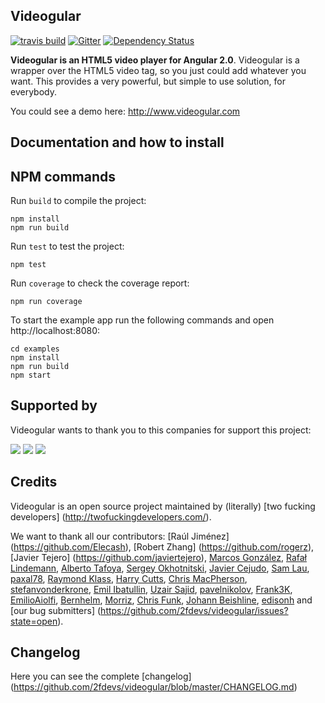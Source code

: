 ## Videogular
[![travis build](https://travis-ci.org/videogular/videogular2.svg?branch=master)](https://travis-ci.org/videogular/videogular2)
[![Gitter](https://badges.gitter.im/Join%20Chat.svg)](https://gitter.im/2fdevs/videogular?utm_source=badge&utm_medium=badge&utm_campaign=pr-badge&utm_content=badge)
[![Dependency Status](https://david-dm.org/videogular/videogular2.svg)](https://david-dm.org/videogular/videogular2)

**Videogular is an HTML5 video player for Angular 2.0**. Videogular is a wrapper over the HTML5 video tag, so you just could add whatever you want. This provides a very powerful, but simple to use solution, for everybody.

You could see a demo here: http://www.videogular.com

## Documentation and how to install

## NPM commands

Run `build` to compile the project:

```
npm install
npm run build
```

Run `test` to test the project:

```
npm test
```

Run `coverage` to check the coverage report:

```
npm run coverage
```

To start the example app run the following commands and open http://localhost:8080:

```
cd examples
npm install
npm run build
npm start
```

## Supported by

Videogular wants to thank you to this companies for support this project:

[![](http://www.videogular.com/wp-content/uploads/2015/08/browserstack.png)](https://www.browserstack.com)
[![](http://www.videogular.com/wp-content/uploads/2015/08/logo_jetbrains.png)](https://www.jetbrains.com)
[![](http://www.videogular.com/wp-content/uploads/2015/03/logo-q.png)](http://q-interactiva.com)

## Credits

Videogular is an open source project maintained by (literally) [two fucking developers] (http://twofuckingdevelopers.com/).

We want to thank all our contributors: [Raúl Jiménez] (https://github.com/Elecash), [Robert Zhang] (https://github.com/rogerz), [Javier Tejero] (https://github.com/javiertejero), [Marcos González](https://github.com/qmarcos), [Rafał Lindemann](https://github.com/panrafal), [Alberto Tafoya](https://github.com/withattribution), [Sergey Okhotnitski](https://github.com/5erg), [Javier Cejudo](https://github.com/javiercejudo), [Sam Lau](https://github.com/schmooie), [paxal78](https://github.com/paxal78), [Raymond Klass](https://github.com/RaymondKlass), [Harry Cutts](https://github.com/Fodaro), [Chris MacPherson](https://github.com/chrismacp), [stefanvonderkrone](https://github.com/stefanvonderkrone), [Emil Ibatullin](https://github.com/cawabunga), [Uzair Sajid](https://github.com/UzEE), [pavelnikolov](https://github.com/pavelnikolov), [Frank3K](https://github.com/Frank3K), [EmilioAiolfi](https://github.com/EmilioAiolfi), [Bernhelm](https://github.com/Bernhelm), [Morriz](https://github.com/Morriz), [Chris Funk](https://github.com/a727891), [Johann Beishline](https://github.com/techmodo), [edisonh](https://github.com/edisonh) and [our bug submitters] (https://github.com/2fdevs/videogular/issues?state=open).

## Changelog
Here you can see the complete [changelog] (https://github.com/2fdevs/videogular/blob/master/CHANGELOG.md)
